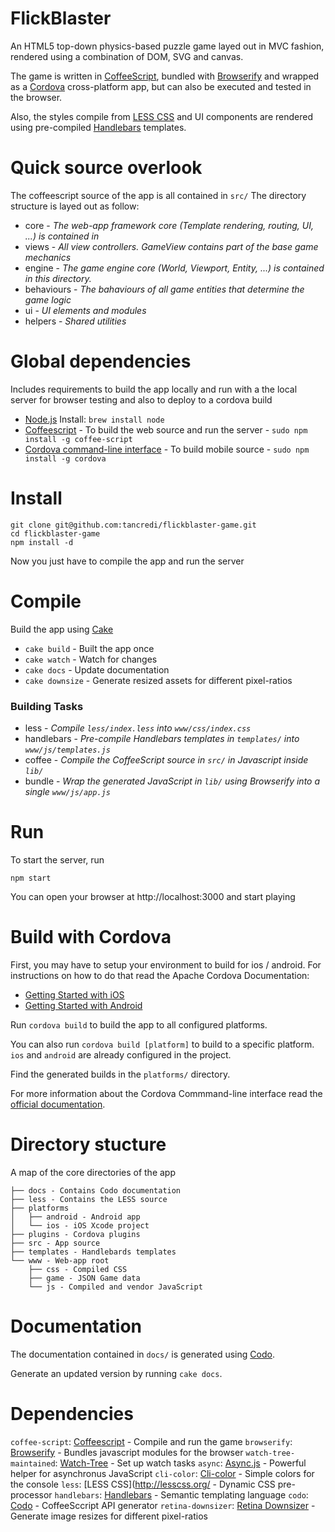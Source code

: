 
# FlickBlaster

An HTML5 top-down physics-based puzzle game layed out in MVC fashion, rendered using a combination of DOM, SVG and canvas.

The game is written in [CoffeeScript](http://coffeescript.org/), bundled with [Browserify](http://browserify.org/) and wrapped as a [Cordova](http://cordova.apache.org/) cross-platform app, but can also be executed and tested in the browser.

Also, the styles compile from [LESS CSS](http://lesscss.org/) and UI components are rendered using pre-compiled [Handlebars](http://handlebarsjs.com/) templates.

# Quick source overlook

The coffeescript source of the app is all contained in `src/`
The directory structure is layed out as follow:

* core - *The web-app framework core (Template rendering, routing, UI, ...) is contained in*
* views - *All view controllers. GameView contains part of the base game mechanics*
* engine - *The game engine core (World, Viewport, Entity, ...) is contained in this directory.*
* behaviours - *The bahaviours of all game entities that determine the game logic*
* ui - *UI elements and modules*
* helpers - *Shared utilities*

# Global dependencies

Includes requirements to build the app locally and run with a the local server for browser testing and also to deploy to a cordova build

* [Node.js](http://nodejs.org/) Install: `brew install node`
* [Coffeescript](coffeescript.com) - To build the web source and run the server - `sudo npm install -g coffee-script`
* [Cordova command-line interface](http://cordova.apache.org/docs/en/3.0.0/guide_cli_index.md.html) - To build mobile source - `sudo npm install -g cordova`

# Install

```
git clone git@github.com:tancredi/flickblaster-game.git
cd flickblaster-game
npm install -d
```

Now you just have to compile the app and run the server

# Compile

Build the app using [Cake](http://coffeescript.org/documentation/docs/cake.html)

* `cake build` - Built the app once
* `cake watch` - Watch for changes
* `cake docs` - Update documentation
* `cake downsize` - Generate resized assets for different pixel-ratios

### Building Tasks

* less - *Compile `less/index.less` into `www/css/index.css`*
* handlebars - *Pre-compile Handlebars templates in `templates/` into `www/js/templates.js`*
* coffee - *Compile the CoffeeScript source in `src/` in Javascript inside `lib/`*
* bundle - *Wrap the generated JavaScript in `lib/` using Browserify into a single `www/js/app.js`*

# Run

To start the server, run

```
npm start
```

You can open your browser at http://localhost:3000 and start playing

# Build with Cordova

First, you may have to setup your environment to build for ios / android.
For instructions on how to do that read the Apache Cordova Documentation:

* [Getting Started with iOS](http://cordova.apache.org/docs/en/2.5.0/guide_getting-started_ios_index.md.html)
* [Getting Started with Android](http://cordova.apache.org/docs/en/2.5.0/guide_getting-started_android_index.md.html)

Run `cordova build` to build the app to all configured platforms.

You can also run `cordova build [platform]` to build to a specific platform. `ios` and `android` are already configured in the project.

Find the generated builds in the `platforms/` directory.

For more information about the Cordova Commmand-line interface read the [official documentation](http://cordova.apache.org/docs/en/2.9.0/guide_cli_index.md.html).

# Directory stucture

A map of the core directories of the app

```
├── docs - Contains Codo documentation
├── less - Contains the LESS source
├── platforms
│   ├── android - Android app
│   └── ios - iOS Xcode project
├── plugins - Cordova plugins
├── src - App source
├── templates - Handlebards templates
└── www - Web-app root
    ├── css - Compiled CSS
    ├── game - JSON Game data
    └── js - Compiled and vendor JavaScript
```
# Documentation

The documentation contained in `docs/` is generated using [Codo](https://github.com/netzpirat/codo).

Generate an updated version by running `cake docs`.

# Dependencies

`coffee-script`: [Coffeescript](http://coffeescript.org) - Compile and run the game
`browserify`: [Browserify](http://browserify.org/) - Bundles javascript modules for the browser
`watch-tree-maintained`: [Watch-Tree](https://github.com/tafa/node-watch-tree) - Set up watch tasks
`async`: [Async.js](https://github.com/caolan/async) - Powerful helper for asynchronus JavaScript
`cli-color`: [Cli-color](https://github.com/medikoo/cli-color) - Simple colors for the console
`less`: [LESS CSS](http://lesscss.org/ - Dynamic CSS pre-processor
`handlebars`: [Handlebars](http://handlebarsjs.com/) - Semantic templating language
`codo`: [Codo](https://github.com/netzpirat/codo) - CoffeeSccript API generator
`retina-downsizer`: [Retina Downsizer](https://github.com/tancredi/node-retina-downsizer) - Generate image resizes for different pixel-ratios
